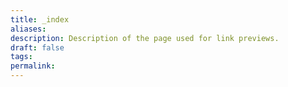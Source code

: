 ```yaml
---
title: _index
aliases: 
description: Description of the page used for link previews.
draft: false
tags: 
permalink:
---
```

